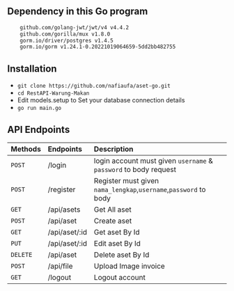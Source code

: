 ## Dependency in this Go program

```sh
	github.com/golang-jwt/jwt/v4 v4.4.2
	github.com/gorilla/mux v1.8.0
	gorm.io/driver/postgres v1.4.5
	gorm.io/gorm v1.24.1-0.20221019064659-5dd2bb482755
```

## Installation

- `git clone https://github.com/nafiaufa/aset-go.git`
- `cd RestAPI-Warung-Makan`
- Edit models.setup to Set your database connection details
- `go run main.go`

## API Endpoints

| Methods  | Endpoints             | Description                                                           |
| :------- | :-------------------  | :-------------------------------------------------------------------- |
| `POST`   | /login                | login account must given `username` & `password` to body request      |
| `POST`   | /register             | Register must given `nama_lengkap`,`username`,`password` to body      |                                                   |
| `GET`    | /api/asets            | Get All aset                                                          |
| `POST`   | /api/aset             | Create aset                                                           |
| `GET`    | /api/aset/:id         | Get aset By Id                                                        |
| `PUT`    | /api/aset/:id         | Edit aset By Id                                                       |
| `DELETE` | /api/aset             | Delete aset By Id                                                     |
| `POST`   | /api/file             | Upload Image invoice                                                  |
| `GET`    | /logout               | Logout account                                                        |
